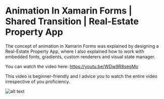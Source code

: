 # Animation In Xamarin Forms | Shared Transition | Real-Estate Property App
The concept of animation in Xamarin Forms was explained by designing a Real-Estate Property App, where I also explained how to work with embedded fonts, gradients, custom renderers and visual state manager.

You can watch the video here: https://youtu.be/WDw9R8seqMo

This video is beginner-friendly and I advice you to watch the entire video irrespective of you proficiency.

![alt text](https://devcrux.com/wp-content/uploads/propertyapp.png)
